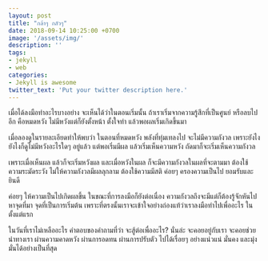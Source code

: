 ```yaml
---
layout: post
title: "กล้าๆ กลัวๆ"
date: 2018-09-14 10:25:00 +0700
image: '/assets/img/'
description: ''
tags:
- jekyll
- web
categories:
- Jekyll is awesome
twitter_text: 'Put your twitter description here.'
---
```

เมื่อได้ลงมือทำอะไรบางอย่าง จะเห็นได้ว่าในตอนเริ่มนั้น ถ้าเราเริ่มจากความรู้สึกที่เป็นศูนย์ หรือลบไปอีก คือหมดหวัง ไม่มีหวังแต่ก็ยังตั้งหน้า ตั้งใจทำ แล้วพอผลเริ่มเกิดขึ้นมา

เมื่อลองดูในรายละเอียดทำให้พบว่า ในตอนที่หมดหวัง พลังที่ทุ่มเทลงไป จะไม่มีความกังวล เพราะยังไง ยังไงก็ดูไม่มีหวังอะไรใดๆ อยู่แล้ว แต่พอเริ่มมีผล แล้วเริ่มเห็นความหวัง ถัดมาก็จะเริ่มเห็นความกังวล

เพราะเมื่อเห็นผล แล้วก็จะเริ่มหวังผล และเมื่อหวังในผล ก็จะมีความกังวลในผลที่จะตามมา ต้องใช้ความระมัดระวัง ไม่ให้ความกังวลมีผลลุกลาม ต้องใช้ความมีสติ ค่อยๆ ครองความเป็นไป ยอมรับและยินดี

ค่อยๆ ให้ความเป็นไปเกิดผลขึ้น ในขณะที่การลงมือก็ยังต่อเนื่อง ความกังวลถึงจะมีแต่ก็ต้องรู้จักหันไปหาจุดที่มา จุดที่เป็นการเริ่มต้น เพราะที่ตรงนั้นเราจะเข้าใจอย่างถ่องแท้ว่าเราลงมือทำไปเพื่ออะไร ในตั้งแต่แรก

ในวันที่เราไม่เหลืออะไร คำตอบของคำถามที่ว่า จะสู้ต่อเพื่ออะไร? นั่นล่ะ จะคอยอยู่กับเรา จะคอยช่วยนำทางเรา ผ่านความคาดหวัง ผ่านการอดทน ผ่านการปรับตัว ไปได้เรื่อยๆ อย่างแน่วแน่ มั่นคง และมุ่งมั่นได้อย่างเป็นที่สุด
